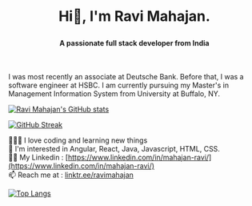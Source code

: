 # <p align="center"> Hi👋, I'm Ravi Mahajan.</p>
#### <p align="center">A passionate full stack developer from India</p><br/>
  
I was most recently an associate at Deutsche Bank. Before that, I was a software engineer at HSBC.
I am currently pursuing my Master's in Management Information System from University at Buffalo, NY.

[![Ravi Mahajan's GitHub stats](https://github-readme-stats.vercel.app/api?username=ravidmahajan&show_icons=true&theme=default#gh-light-mode-only)](https://github.com/ravidmahajan/github-readme-stats#gh-light-mode-only)

[![GitHub Streak](https://streak-stats.demolab.com/?user=ravidmahajan)](https://git.io/streak-stats)

👨🏼‍💻 I love coding and learning new things<br/>
🤩 I'm interested in  Angular, React, Java, Javascript, HTML, CSS.<br/> 
👨‍💻 My Linkedin : [https://www.linkedin.com/in/mahajan-ravi/](https://www.linkedin.com/in/mahajan-ravi/) <br/>
📫 Reach me at : [linktr.ee/ravimahajan](https://linktr.ee/ravimahajan)

[![Top Langs](https://github-readme-stats.vercel.app/api/top-langs/?username=ravidmahajan&layout=compact)](https://github.com/ravidmahajan/github-readme-stats)

